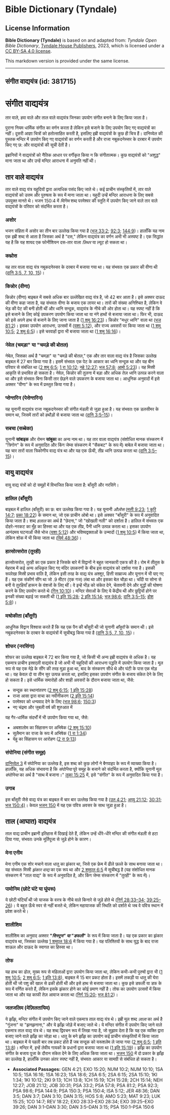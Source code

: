 # Bible Dictionary (Tyndale)

## License Information

**Bible Dictionary (Tyndale)** is based on and adapted from: _Tyndale Open Bible Dictionary_, [Tyndale House Publishers](https://tyndaleopenresources.com/), 2023, which is licensed under a [CC BY-SA 4.0 license](https://creativecommons.org/licenses/by-sa/4.0/legalcode.en).

This markdown version is provided under the same license.



--------------------------------

## संगीत वाद्ययंत्र (id: 381715)

संगीत वाद्ययंत्र
================

तार वाले, हवा वाले और ताल वाले वाद्ययंत्र जिनका उपयोग संगीत बनाने के लिए किया जाता है।

पुराना नियम धार्मिक संगीत का वर्णन करता है लेकिन इसे बजाने के लिए उपयोग किए गए वाद्ययंत्रों का नहीं। दूसरी आज्ञा चित्रों को हतोत्साहित करती है, इसलिए इब्री वाद्ययंत्रों के कुछ ही चित्र हैं। दानिय्येल की पुस्तक मन्दिर में उपयोग किए गए वाद्ययंत्रों का वर्णन करती है और राजा नबूकदनेस्सर के दरबार में उपयोग किए गए छ: और वाद्ययंत्रों की सूची देती है।

इब्रानियों ने वाद्ययंत्रों को नैतिक आधार पर वर्गीकृत किया न कि संगीतात्मक। कुछ वाद्ययंत्रों को "अशुद्ध" माना जाता था और उन्हें मन्दिर आराधना में अनुमति नहीं थी।

तार वाले वाद्ययंत्र
-------------------

तार वाले वाद्य यंत्र यहूदियों द्वारा अत्यधिक पसंद किए जाते थे। कई प्राचीन संस्कृतियों में, तार वाले वाद्ययंत्रों को उत्तम और पुरुषत्व के रूप में माना जाता था। यहूदी उन्हें मन्दिर आराधना के लिए सबसे उपयुक्त मानते थे। भजन 150:4 में *मिनिम* शब्द परमेश्वर की स्तुति में उपयोग किए जाने वाले तार वाले वाद्ययंत्रों के परिवार को संदर्भित करता है।

### असोर

भजन संहिता में असोर का तीन बार उल्लेख किया गया है ([भज 33:2](https://ref.ly/Ps33:2); [92:3](https://ref.ly/Ps92:3); [144:9](https://ref.ly/Ps144:9))। हालाँकि यह नाम एक इब्री शब्द से आता है जिसका अर्थ है "दस," लेकिन वाद्ययंत्र का वर्णन अभी भी अस्पष्ट है। एक सिद्धांत यह है कि यह शायद एक फोनीशियन दस\-तार वाला *ज़िथर* या ल्यूट हो सकता था।

### कथ्रोस

यह तार वाला वाद्य यंत्र नबूकदनेस्सर के दरबार में बजाया गया था। यह संभवतः एक प्रकार की वीणा थी ([दानि 3:5, 7, 10, 15](https://ref.ly/Dan3:5))।

### किन्नोर (वीणा)

किन्नोर (वीणा) बाइबल में सबसे अधिक बार उल्लेखित वाद्य यंत्र है, जो 42 बार आता है। इसे अक्सर दाऊद की वीणा कहा जाता है, यह संभवतः वीणा के बजाय एक लायर था। तारों की संख्या अनिश्चित है, लेकिन वे भेड़ की पेट की बनी होती थीं और ध्वनि सन्दूक, वाद्ययंत्र के नीचे की ओर होता था। यह स्पष्ट नहीं है कि इसे बजाने के लिए कोई उपकरण उपयोग किया जाता था या नंगे हाथों से बजाया जाता था। फिर भी, दाऊद को इसे अपने हाथ से बजाने के लिए जाना जाता है ([1 शमू 16:23](https://ref.ly/1Sam16:23))। किन्नोर "मधुर ध्वनि" वाला था ([भज 81:2](https://ref.ly/Ps81:2))। इसका उपयोग आराधना, उत्सवों में ([यशा 5:12](https://ref.ly/Isa5:12)), और राज्य अवसरों पर किया जाता था ([1 शमू 10:5](https://ref.ly/1Sam10:5); [2 शमू 6:5](https://ref.ly/2Sam6:5))। इसे चरवाहों द्वारा भी बजाया जाता था ([1 शमू 16:16](https://ref.ly/1Sam16:16))।

### नेवेल (चमड़ा" या "चमड़े की बोतल)

नेबेल, जिसका अर्थ है "चमड़ा" या "चमड़े की बोतल," एक और तार वाला वाद्य यंत्र है जिसका उल्लेख बाइबल में 27 बार किया गया है। इसमें संभवतः एक पेट के आकार का ध्वनि सन्दूक था और यह बीन परिवार से संबंधित था ([2 शमू 6:5](https://ref.ly/2Sam6:5); [1 रा 10:12](https://ref.ly/1Kgs10:12); [नहे 12:27](https://ref.ly/Neh12:27); [भज 57:8](https://ref.ly/Ps57:8); [आमो 5:23](https://ref.ly/Amos5:23))। यह मिस्री आकृति से प्रभावित हो सकता है। नेवेल, किन्नोर की तुलना में बड़ा और अधिक तेज़ ध्वनि उत्पन्न करने वाला था और इसे संभवतः बिना किसी तार छेड़ने वाले उपकरण के बजाया जाता था। आधुनिक अनुवादों में इसे अक्सर "वीणा" के रूप में प्रस्तुत किया गया है।

### प्सेन्तरिन (पेसेन्तरिन)

यह यूनानी वाद्ययंत्र राजा नबूकदनेस्सर की संगीत मंडली से जुड़ा हुआ है। यह संभवतः एक डलसीमर के समान था, जिसमें तारों को हथौड़ों से बजाया जाता था ([दानि 3:5–15](https://ref.ly/Dan3:5-Dan3:15))।

### सबचा (सब्बेका)

यूनानी **सांबाइक** और रोमन **सांबुका** का अन्य नाम था। यह तार वाला वाद्ययंत्र (संशोधित मानक संस्करण में "त्रिगोन" के रूप में अनुवादित और किंग जेम्स संस्करण में "सैकबट" के रूप में) बाबेल में बजाया जाता था। यह चार तारों वाला त्रिकोणीय वाद्य यंत्र था और यह एक ऊँची, तीव्र ध्वनि उत्पन्न करता था ([दानि 3:5–15](https://ref.ly/Dan3:5-Dan3:15))।

वायु वाद्ययंत्र
---------------

वायु वाद्य यंत्रों को दो समूहों में विभाजित किया जाता है: बाँसुरी और नरसिंगे।

### हालिल (बाँसुरी)

बाइबल में हालिल (बाँसुरी) का छ: बार उल्लेख किया गया है। यह यूनानी *औलोस* ([मत्ती 9:23](https://ref.ly/Matt9:23); [1 कुरि 14:7](https://ref.ly/1Cor14:7); [प्रका 18:22](https://ref.ly/Rev18:22)) के समान था, जो एक प्राचीन ओबो था। इसे अक्सर "बाँसुरी" के रूप में अनुवादित किया जाता है। शब्द *हलाल* का अर्थ है "छेदना," जो "खोखली नली" को दर्शाता है। हालिल में संभवतः एक दोहरे\-नरकट का मुँह का हिस्सा था और यह एक तीव्र, पैनी ध्वनि उत्पन्न करता था। इसका उपयोग आनंदमय घटनाओं जैसे भोज ([यशा 5:12](https://ref.ly/Isa5:12)) और भविष्यद्वक्ताओं के उन्मादों ([1 शमू 10:5](https://ref.ly/1Sam10:5)) में किया जाता था, लेकिन शोक में भी किया जाता था ([यिर्म 48:36](https://ref.ly/Jer48:36))।

### हात्सोत्सरोत (तुरही)

हात्सोत्सरोत, तुरही का एक प्रकार है जिसके बारे में विद्वानों ने बहुत जानकारी एकत्र की है। रोम में तीतुस के मेहराब में कई अन्य अधिकृत किए गए मंदिर उपकरणों के बीच इस वाद्ययंत्र को दर्शाया गया है। इसकी रूपरेखा मिस्री प्रभाव वालि है, लेकिन इसी तरह के वाद्य यंत्र अश्शूर, हित्ती साम्राज्य और यूनान में भी पाए गए हैं। यह एक संकीर्ण सींग था जो .9 मीटर (एक गज) लंबा था और इसका बेल चौड़ा था। चाँदी या सोना से बनी ये तुरहियाँ हारून के वंशजों के लिए थीं। वे इन्हें भीड़ को संकेत देने, चेतावनी देने और युद्धों की घोषणा करने के लिए उपयोग करते थे ([गिन 10:10](https://ref.ly/Num10:10))। मन्दिर सेवाओं के लिए ये केंद्रीय थी और छुट्टियों होने पर इनकी संख्या बढ़ाई जा सकती थी ([1 इति 15:28](https://ref.ly/1Chr15:28); [2 इति 15:14](https://ref.ly/2Chr15:14); [भज 98:6](https://ref.ly/Ps98:6); [दानि 3:5–15](https://ref.ly/Dan3:5-Dan3:15); [होश 5:8](https://ref.ly/Hos5:8))।

### मश्रोकीता (बाँसुरी)

आधुनिक विद्वान विश्वास करते हैं कि यह एक पैन की बाँसुरी थी जो यूनानी *बाँसुरी* के समान थी। इसे नबूकदनेस्सर के दरबार के वाद्ययंत्रों में सूचीबद्ध किया गया है ([दानि 3:5, 7, 10, 15](https://ref.ly/Dan3:5))।

### शोफर (नरसिंगा)

शोफर का उल्लेख बाइबल में 72 बार किया गया है, जो किसी भी अन्य इब्री वाद्ययंत्र से अधिक है। यह एकमात्र प्राचीन इस्राएली वाद्ययंत्र है जो अभी भी यहूदियों की आराधना पद्धति में उपयोग किया जाता है। मूल रूप से यह एक मेढ़े के सींग की तरह मुड़ा हुआ था, बाद के संस्करण सीधे थे और घंटी के पास एक मोड़ था। यह केवल दो या तीन सुर उत्पन्न करता था, इसलिए इसका उपयोग संगीत के बजाय संकेत देने के लिए हो सकता है। इसे धार्मिक समारोहों और शाही अवसरों के दौरान बजाया जाता था, जैसे:

* सन्दूक का स्थानांतरण ([2 शमू 6:15](https://ref.ly/2Sam6:15); [1 इति 15:28](https://ref.ly/1Chr15:28))
* राजा आसा द्वारा वाचा का नवीनीकरण ([2 इति 15:14](https://ref.ly/2Chr15:14))
* परमेश्वर को धन्यवाद देने के लिए ([भज 98:6](https://ref.ly/Ps98:6); [150:3](https://ref.ly/Ps150:3))
* नए चंद्रमा और जुबली वर्ष की शुरुआत में

यह गैर\-धार्मिक संदर्भों में भी उपयोग किया गया था, जैसे:

* अबशालोम का सिंहासन पर अभिषेक ([2 शमू 15:10](https://ref.ly/2Sam15:10))
* सुलैमान का राजा के रूप में अभिषेक ([1 रा 1:34](https://ref.ly/1Kgs1:34))
* येहू का सिंहासन पर आरोहण ([2 रा 9:13](https://ref.ly/2Kgs9:13))

### संपोनिया (संगीत समूह)

[दानिय्येल 3](https://ref.ly/Dan3:1-Dan3:30) में संपोनिया का उल्लेख है, इस शब्द को कुछ लोगों ने बैगपाइप के रूप में व्याख्या किया है। हालाँकि, यह अधिक संभावना है कि *संपोनिया* पूरे समूह के बजाने को संदर्भित करता है, क्योंकि यूनानी मूल *संपोनिया* का अर्थ है "साथ में बजाना।" [लूका 15:25](https://ref.ly/Luke15:25) में, इसे "संगीत" के रूप में अनुवादित किया गया है।

### उगाब

इस बाँसुरी जैसे वाद्य यंत्र का बाइबल में चार बार उल्लेख किया गया है ([उत 4:21](https://ref.ly/Gen4:21); [अय्यू 21:12](https://ref.ly/Job21:12); [30:31](https://ref.ly/Job30:31); [भज 150:4\)](https://ref.ly/Ps150:4)। केवल [भजन 150](https://ref.ly/Ps150:1-Ps150:6) में यह एक पवित्र अवसर के साथ जुड़ा हुआ है।

ताल (आघात) वाद्ययंत्र
---------------------

ताल वाद्य प्राचीन इब्रानी इतिहास में दिखाई देते हैं, लेकिन उन्हें धीरे\-धीरे मन्दिर की संगीत मंडली से हटा दिया गया, संभवतः उनके मूर्तिपूजा से जुड़े होने के कारण।

### मेना एनीम

मेना एनीम एक शोर मचाने वाला धातु का झंकार था, जिसे एक फ्रेम में ढीले छल्ले के साथ बनाया जाता था। यह संभवतः मिस्री *झंकार वाद्य* का एक रूप था और [2 शमूएल 6:5](https://ref.ly/2Sam6:5) में सूचीबद्ध है (यह संशोधित मानक संस्करण में "ताल वाद्य" के रूप में अनुवादित है, और किंग जेम्स संस्करण में "तुरही" के रूप में)।

### पामोनिम (छोटे घंटे या घुंघरू)

ये छोटी घंटियाँ थी जो याजक के वस्त्र के नीचे वाले किनारे से जुड़े होते थे ([निर्ग 28:33–34;](https://ref.ly/Exod28:33-Exod28:34) [39:25–26](https://ref.ly/Exod39:25-Exod39:26))। ये बहुत ऊँचे स्वर से नहीं बजते थे, लेकिन महायाजक की स्थिति को दर्शाते थे जब वे पवित्र स्थान में प्रवेश करते थे।

### शालीशिम

शालीशिम का अनुवाद अक्सर **"***सिस्ट्रम" या "डफली***"** के रूप में किया जाता है। यह एक प्रकार का झंकार वाद्ययंत्र था, जिसका उल्लेख [1 शमूएल 18:6](https://ref.ly/1Sam18:6) में किया गया है। यह पलिश्तियों के साथ युद्ध के बाद राजा शाऊल और दाऊद के स्वागत का हिस्सा था।

### तोफ

यह हाथ का ढोल, मुख्य रूप से महिलाओं द्वारा उपयोग किया जाता था, लेकिन कभी\-कभी पुरुषों द्वारा भी ([1 शमू 10:5](https://ref.ly/1Sam10:5); [2 शमू 6:5](https://ref.ly/2Sam6:5); [1 इति 13:8](https://ref.ly/1Chr13:8)), बाइबल में 15 बार प्रकट होता है। इसमें लकड़ी या धातु की घेरा होती थी जो पशु की खाल से ढकी होती थी और इसे हाथ से बजाया जाता था। कुछ इसे डफली या डफ के रूप में वर्णित करते हैं, लेकिन इसके झंकार होने का कोई प्रमाण नहीं है। तोफ का उपयोग उत्सवों में किया जाता था और यह काफी तेज़ आवाज करता था ([निर्ग 15:20](https://ref.ly/Exod15:20); [भज 81:2](https://ref.ly/Ps81:2))।

### जलजलिम (मेज़िलतायिम)

ये झाँझ, मन्दिर संगीत में उपयोग किए जाने वाले एकमात्र ताल वाद्य यंत्र थे। इब्री मूल शब्द *ज़ाला* का अर्थ है "गूंजना" या "झनझनाना," और ये झाँझ जोड़े में बजाए जाते थे। ये मन्दिर संगीत में उपयोग किए जाने वाले एकमात्र ताल वाद्य यंत्र थे। यह शब्द द्विवचन रूप में लिखा गया है, जो सुझाव देता है कि यह एक व्यक्ति द्वारा बजाए जाने वाले झाँझ का जोड़ा था। धातु के बने झाँझ का उपयोग कई प्राचीन संस्कृतियों में किया जाता था। बाइबल में ये पहली बार तब प्रकट होते हैं जब सन्दूक को यरूशलेम ले जाया गया ([2 शमू 6:5](https://ref.ly/2Sam6:5); [1 इति 13:8](https://ref.ly/1Chr13:8))। मन्दिर में, इन्हें लेवीय गायकों के प्रधानों द्वारा बजाया जाता था ([1 इति 15:19](https://ref.ly/1Chr15:19))। झाँझ का उपयोग संगीत के बजाय पूजा के दौरान संकेत देने के लिए अधिक किया जाता था। [भजन 150](https://ref.ly/Ps150:1-Ps150:6) में दो प्रकार के झाँझ का उल्लेख है, हालाँकि उनका अंतर स्पष्ट नहीं है, संभवतः आकार या सामग्री से संबंधित हो सकता है।

* **Associated Passages:** GEN 4:21; EXO 15:20; NUM 10:2; NUM 10:10; 1SA 10:5; 1SA 16:16; 1SA 16:23; 1SA 18:6; 2SA 6:5; 2SA 6:15; 2SA 15:10; 1KI 1:34; 1KI 10:12; 2KI 9:13; 1CH 13:8; 1CH 15:19; 1CH 15:28; 2CH 15:14; NEH 12:27; JOB 21:12; JOB 30:31; PSA 33:2; PSA 57:8; PSA 81:2; PSA 92:3; PSA 98:6; PSA 144:9; PSA 150:3; PSA 150:4; ISA 5:12; JER 48:36; DAN 3:5; DAN 3:7; DAN 3:10; DAN 3:15; HOS 5:8; AMO 5:23; MAT 9:23; LUK 15:25; 1CO 14:7; REV 18:22; EXO 28:33–EXO 28:34; EXO 39:25–EXO 39:26; DAN 3:1–DAN 3:30; DAN 3:5–DAN 3:15; PSA 150:1–PSA 150:6

